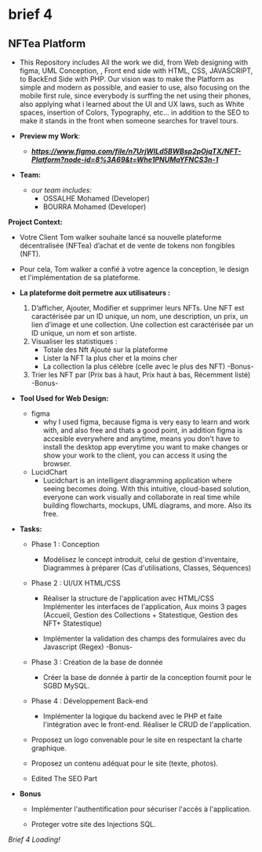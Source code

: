 # brief 4
## NFTea Platform
* This Repository includes All the work we did, from Web designing with figma, UML Conception, 
    , Front end side with HTML, CSS, JAVASCRIPT, to BackEnd Side with PHP.
    Our vision was to make the Platform as simple and modern as possible, and easier to use, also focusing on the mobile first rule, since everybody is surffing the net using their phones, also applying what i learned about the UI and UX laws, such as White spaces, insertion of Colors, Typography, etc...
    in addition to the SEO to make it stands in the front when someone searches for travel tours.

* **Preview my Work**:
    - ***https://www.figma.com/file/n7UrjWILd5BWBsp2pOjqTX/NFT-Platform?node-id=8%3A69&t=Whe1PNUMaYFNCS3n-1***

* **Team:**
    * *our team includes:*
        - OSSALHE Mohamed (Developer)
        - BOURRA Mohamed (Developer)

**Project Context:**
* Votre Client Tom walker souhaite lancé sa nouvelle plateforme décentralisée (NFTea) d’achat et de vente de tokens non fongibles (NFT).

* ​Pour cela, Tom walker a confié à votre agence la conception, le design et l'implémentation de sa plateforme.

* **La plateforme doit permetre aux utilisateurs :**
    1. D’afficher, Ajouter, Modifier et supprimer leurs NFTs. Une NFT est caractérisée par un ID unique, un nom, une description, un prix, un lien d’image et une collection. Une collection est caractérisée par un ID unique, un nom et son artiste.
    2. Visualiser les statistiques :
        + Totale des Nft Ajouté sur la plateforme
        + Lister la NFT la plus cher et la moins cher
        + La collection la plus célèbre (celle avec le plus des NFT) -Bonus-
    3. Trier les NFT par (Prix bas à haut, Prix haut à bas, Récemment listé) -Bonus-

* **Tool Used for Web Design:**
    * figma
        - why I used figma, because figma is very easy to learn and work with, and also free and thats a good point, in addition figma is accesible everywhere and anytime, means you don't have to install
    the desktop app everytime you want to make changes or show your
    work to the client, you can access it using the browser.
    * LucidChart
        - Lucidchart is an intelligent diagramming application where seeing becomes doing. With this intuitive, cloud-based solution, everyone can work visually and collaborate in real time while building flowcharts, mockups, UML diagrams, and more. Also its free.

* **Tasks:**
    - Phase 1 : Conception
        + Modélisez le concept introduit, celui de gestion d'inventaire, Diagrammes à préparer (Cas d'utilisations, Classes, Séquences)

    - Phase 2 : UI/UX HTML/CSS
        + Réaliser la structure de l'application avec HTML/CSS Implémenter les interfaces de l'application, Aux moins 3 pages (Accueil, Gestion des Collections + Statestique, Gestion des NFT+ Statestique)

        + Implémenter la validation des champs des formulaires avec du Javascript (Regex) -Bonus-

    - Phase 3 : Création de la base de donnée
        + Créer la base de donnée à partir de la conception fournit pour le SGBD MySQL.


    - Phase 4 : Développement Back-end
        + Implémenter la logique du backend avec le PHP et faite l'intégration avec le front-end. Réaliser le CRUD de l'application.

    - Proposez un logo convenable pour le site en respectant la charte graphique.

    - Proposez un contenu adéquat pour le site (texte, photos).

    - Edited The SEO Part

* **Bonus**
    - Implémenter l'authentification pour sécuriser l'accès à l'application.

    - Proteger votre site des Injections SQL.

*Brief 4 Loading!*
